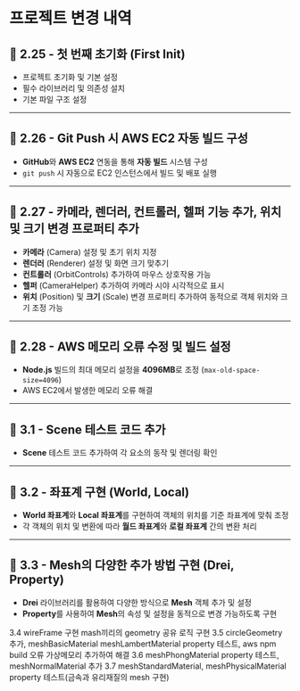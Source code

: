 # 프로젝트 변경 내역

## 🌟 2.25 - 첫 번째 초기화 (First Init)
- 프로젝트 초기화 및 기본 설정
- 필수 라이브러리 및 의존성 설치
- 기본 파일 구조 설정

---

## 🌟 2.26 - Git Push 시 AWS EC2 자동 빌드 구성
- **GitHub**와 **AWS EC2** 연동을 통해 **자동 빌드** 시스템 구성
- `git push` 시 자동으로 EC2 인스턴스에서 빌드 및 배포 실행

---

## 🌟 2.27 - 카메라, 렌더러, 컨트롤러, 헬퍼 기능 추가, 위치 및 크기 변경 프로퍼티 추가
- **카메라** (Camera) 설정 및 초기 위치 지정
- **렌더러** (Renderer) 설정 및 화면 크기 맞추기
- **컨트롤러** (OrbitControls) 추가하여 마우스 상호작용 가능
- **헬퍼** (CameraHelper) 추가하여 카메라 시야 시각적으로 표시
- **위치** (Position) 및 **크기** (Scale) 변경 프로퍼티 추가하여 동적으로 객체 위치와 크기 조정 가능

---

## 🌟 2.28 - AWS 메모리 오류 수정 및 빌드 설정
- **Node.js** 빌드의 최대 메모리 설정을 **4096MB**로 조정 (`max-old-space-size=4096`)
- AWS EC2에서 발생한 메모리 오류 해결

---

## 🌟 3.1 - Scene 테스트 코드 추가
- **Scene** 테스트 코드 추가하여 각 요소의 동작 및 렌더링 확인

---

## 🌟 3.2 - 좌표계 구현 (World, Local)
- **World 좌표계**와 **Local 좌표계**를 구현하여 객체의 위치를 기준 좌표계에 맞춰 조정
- 각 객체의 위치 및 변환에 따라 **월드 좌표계**와 **로컬 좌표계** 간의 변환 처리

---

## 🌟 3.3 - Mesh의 다양한 추가 방법 구현 (Drei, Property)
- **Drei** 라이브러리를 활용하여 다양한 방식으로 **Mesh** 객체 추가 및 설정
- **Property**를 사용하여 **Mesh**의 속성 및 설정을 동적으로 변경 가능하도록 구현


3.4 wireFrame 구현 mash끼리의 geometry 공유 로직 구현
3.5 circleGeometry 추가, meshBasicMaterial meshLambertMaterial property 테스트, aws npm build 오류 가상메모리 추가하여 해결
3.6 meshPhongMaterial property 테스트, meshNormalMaterial 추가 
3.7 meshStandardMaterial, meshPhysicalMaterial property 테스트(금속과 유리재질의 mesh 구현)

